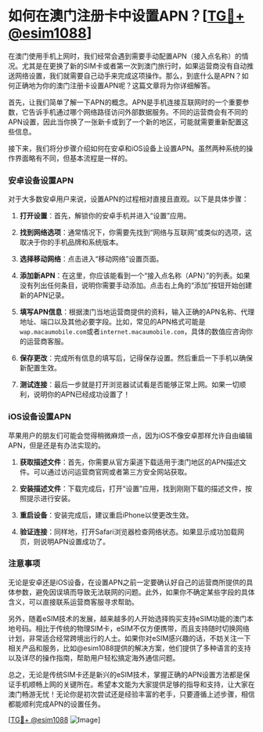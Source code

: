 # 如何在澳门注册卡中设置APN？[[TG💪+ @esim1088](https://t.me/s/esim1088)]

在澳门使用手机上网时，我们经常会遇到需要手动配置APN（接入点名称）的情况。尤其是在更换了新的SIM卡或者第一次到澳门旅行时，如果运营商没有自动推送网络设置，我们就需要自己动手来完成这项操作。那么，到底什么是APN？如何正确地为你的澳门注册卡设置APN呢？这篇文章将为你详细解答。

首先，让我们简单了解一下APN的概念。APN是手机连接互联网时的一个重要参数，它告诉手机通过哪个网络路径访问外部数据服务。不同的运营商会有不同的APN设置，因此当你换了一张新卡或到了一个新的地区，可能就需要重新配置这些信息。

接下来，我们将分步骤介绍如何在安卓和iOS设备上设置APN。虽然两种系统的操作界面略有不同，但基本流程是一样的。

### 安卓设备设置APN

对于大多数安卓用户来说，设置APN的过程相对直接且直观。以下是具体步骤：

1. **打开设置**：首先，解锁你的安卓手机并进入“设置”应用。
   
2. **找到网络选项**：通常情况下，你需要先找到“网络与互联网”或类似的选项，这取决于你的手机品牌和系统版本。

3. **选择移动网络**：点击进入“移动网络”设置页面。

4. **添加新APN**：在这里，你应该能看到一个“接入点名称（APN）”的列表。如果没有列出任何条目，说明你需要手动添加。点击右上角的“添加”按钮开始创建新的APN记录。

5. **填写APN信息**：根据澳门当地运营商提供的资料，输入正确的APN名称、代理地址、端口以及其他必要字段。比如，常见的APN格式可能是`wap.macaumobile.com`或者`internet.macaumobile.com`，具体的数值应咨询你的运营商客服。

6. **保存更改**：完成所有信息的填写后，记得保存设置。然后重启一下手机以确保新配置生效。

7. **测试连接**：最后一步就是打开浏览器试试看是否能够正常上网。如果一切顺利，说明你的APN已经成功设置了！

### iOS设备设置APN

苹果用户的朋友们可能会觉得稍微麻烦一点，因为iOS不像安卓那样允许自由编辑APN，但是还是有办法实现的。

1. **获取描述文件**：首先，你需要从官方渠道下载适用于澳门地区的APN描述文件。可以通过访问运营商官网或者第三方安全网站获取。

2. **安装描述文件**：下载完成后，打开“设置”应用，找到刚刚下载的描述文件，按照提示进行安装。

3. **重启设备**：安装完成后，建议重启iPhone以使更改生效。

4. **验证连接**：同样地，打开Safari浏览器检查网络状态。如果显示成功加载网页，则说明APN设置成功了。

### 注意事项

无论是安卓还是iOS设备，在设置APN之前一定要确认好自己的运营商所提供的具体参数，避免因误填而导致无法联网的问题。此外，如果你不确定某些字段的具体含义，可以直接联系运营商客服寻求帮助。

另外，随着eSIM技术的发展，越来越多的人开始选择购买支持eSIM功能的澳门本地号码。相比于传统的物理SIM卡，eSIM不仅方便携带，而且支持随时切换网络计划，非常适合经常跨境出行的人士。如果你对eSIM感兴趣的话，不妨关注一下相关产品和服务，比如@esim1088提供的解决方案，他们提供了多种语言的支持以及详尽的操作指南，帮助用户轻松搞定海外通信问题。

总之，无论是传统SIM卡还是新兴的eSIM技术，掌握正确的APN设置方法都是保证手机顺畅上网的关键所在。希望本文能为大家提供足够的指导和支持，让大家在澳门畅游无忧！无论你是初次尝试还是经验丰富的老手，只要遵循上述步骤，相信都能顺利完成APN的设置任务。

[[TG💪+ @esim1088](https://t.me/s/esim1088) ![Image](https://i.postimg.cc/4NQfJmqS/Snipaste-2025-05-13-00-14-12.png)]